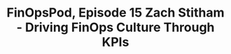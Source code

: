 ---
title: FinOpsPod, Episode 15 Zach Stitham - Driving FinOps Culture Through KPIs
description: Zach Stitham, VP - Cloud Business Management Office at Fidelity, discusses culture building and FinOps KPIs with Ashley Hromatko. How do teams chose them? How do they mature them? How do teams drive the right behaviors and culture by leveraging them? Find out.
date-added: Nov 2022
type: Podcast
source: Foundation Contribution
label: 
cloud-provider: 
  - Multi-Cloud
link: https://finopspod.captivate.fm/episode/zach-stitham-driving-finops-culture-through-kpis
permalink: /resources/not-here/
weight: 20
listing: true
---